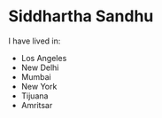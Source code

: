# Siddhartha Sandhu
I have lived in:
* Los Angeles
* New Delhi
* Mumbai
* New York
* Tijuana
* Amritsar
